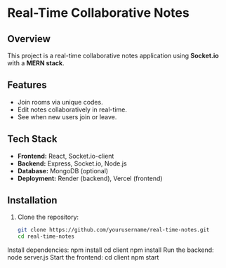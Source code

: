 # Real-Time Collaborative Notes

## Overview
This project is a real-time collaborative notes application using **Socket.io** with a **MERN stack**.

## Features
- Join rooms via unique codes.
- Edit notes collaboratively in real-time.
- See when new users join or leave.

## Tech Stack
- **Frontend:** React, Socket.io-client
- **Backend:** Express, Socket.io, Node.js
- **Database:** MongoDB (optional)
- **Deployment:** Render (backend), Vercel (frontend)

## Installation
1. Clone the repository:
   ```bash
   git clone https://github.com/yourusername/real-time-notes.git
   cd real-time-notes
Install dependencies:
npm install
cd client
npm install
Run the backend:
node server.js
Start the frontend:
cd client
npm start
